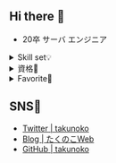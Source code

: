 ## Hi there 👋
- 20卒 サーバ エンジニア


<details>
<summary>Skill set💡</summary>
  
- Java
- C
- Python
- Git
- Vim
- (HTML/JS/CSS)
- (AWS)
- (Arduino)
- (Go)
- (Unity (C#))
</details>

<details>
<summary>資格🌱</summary>

- 第二種 電気工事士
- 危険物取扱者 乙種4類
- 原付き・普通・中型・大型自動車免許
- 秘書検定 2級
- 第３級アマチュア無線技士
- 基本情報技術者
- 応用情報技術者
- ネットワークスペシャリスト
- 情報処理安全確保支援士
  - 未登録セキスペ
- ルービックキュービスト
</details>

<details>
<summary>Favorite🔭</summary>

- 自宅サーバ
- ネットワーク
  - RTX1100
  - RTX1200
  - Unifi
- IoT
  - ESP32
  - Raspberry Pi
- 資格取得
- カメラ
- 車
</details>

## SNS💬
- [Twitter | takunoko](https://twitter.com/takunokko)
- [Blog | たくのこWeb](https://www.takunoko.com/)
- [GitHub | takunoko](https://github.com/takunoko)

<!--
**takunoko/takunoko** is a ✨ _special_ ✨ repository because its `README.md` (this file) appears on your GitHub profile.

Here are some ideas to get you started:

- 🔭 I’m currently working on ...
- 🌱 I’m currently learning ...
- 👯 I’m looking to collaborate on ...
- 🤔 I’m looking for help with ...
- 💬 Ask me about ...
- 📫 How to reach me: ...
- 😄 Pronouns: ...
- ⚡ Fun fact: ...
-->
